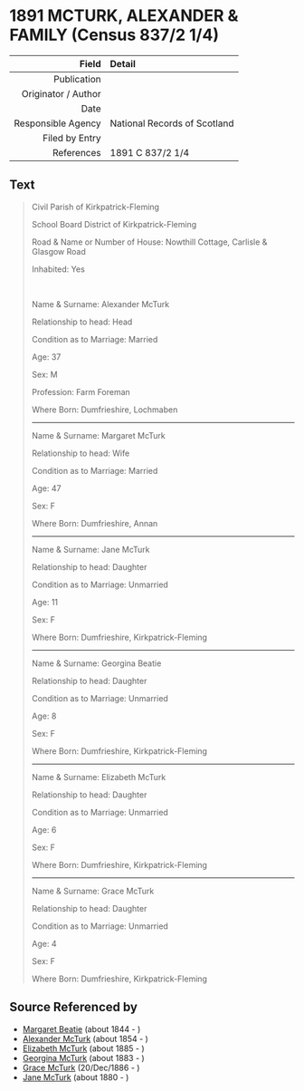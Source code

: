 ﻿---
layout: page
permalink: /sources/s40590800
---

# 1891 MCTURK, ALEXANDER & FAMILY (Census 837/2 1/4)

Field | Detail
---:|:---
Publication | 
Originator / Author | 
Date | 
Responsible Agency | National Records of Scotland
Filed by Entry | 
References | 1891 C 837/2 1/4

## Text

> Civil Parish of Kirkpatrick-Fleming
>
> School Board District of Kirkpatrick-Fleming
>
> Road & Name or Number of House: Nowthill Cottage, Carlisle & Glasgow Road
>
> Inhabited: Yes
>
> <br/>
>
> Name & Surname: Alexander McTurk
>
> Relationship to head: Head
>
> Condition as to Marriage: Married
>
> Age: 37
>
> Sex: M
>
> Profession: Farm Foreman
>
> Where Born: Dumfrieshire, Lochmaben
>
> ---
>
> Name & Surname: Margaret McTurk
>
> Relationship to head: Wife
>
> Condition as to Marriage: Married
>
> Age: 47
>
> Sex: F
>
> Where Born: Dumfrieshire, Annan
>
> ---
>
> Name & Surname: Jane McTurk
>
> Relationship to head: Daughter
>
> Condition as to Marriage: Unmarried
>
> Age: 11
>
> Sex: F
>
> Where Born: Dumfrieshire, Kirkpatrick-Fleming
>
> ---
>
> Name & Surname: Georgina Beatie
>
> Relationship to head: Daughter
>
> Condition as to Marriage: Unmarried
>
> Age: 8
>
> Sex: F
>
> Where Born: Dumfrieshire, Kirkpatrick-Fleming
>
> ---
>
> Name & Surname: Elizabeth McTurk
>
> Relationship to head: Daughter
>
> Condition as to Marriage: Unmarried
>
> Age: 6
>
> Sex: F
>
> Where Born: Dumfrieshire, Kirkpatrick-Fleming
>
> ---
>
> Name & Surname: Grace McTurk
>
> Relationship to head: Daughter
>
> Condition as to Marriage: Unmarried
>
> Age: 4
>
> Sex: F
>
> Where Born: Dumfrieshire, Kirkpatrick-Fleming
>

## Source Referenced by

* [Margaret Beatie](../people/@2654341@-margaret-beatie-b1844-d.md) (about 1844 - )
* [Alexander McTurk](../people/@39936423@-alexander-mcturk-b1854-d.md) (about 1854 - )
* [Elizabeth McTurk](../people/@78245729@-elizabeth-mcturk-b1885-d.md) (about 1885 - )
* [Georgina McTurk](../people/@51187488@-georgina-mcturk-b1883-d.md) (about 1883 - )
* [Grace McTurk](../people/@54145218@-grace-mcturk-b1886-12-20-d.md) (20/Dec/1886 - )
* [Jane McTurk](../people/@18380667@-jane-mcturk-b1880-d.md) (about 1880 - )
